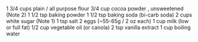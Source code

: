 1 3/4 cups plain / all purpose flour
3/4 cup cocoa powder , unsweetened (Note 2)
1 1/2 tsp baking powder
1 1/2 tsp baking soda (bi-carb soda)
2 cups white sugar (Note 1)
1 tsp salt
2 eggs (~55-65g / 2 oz each)
1 cup milk (low or full fat)
1/2 cup vegetable oil (or canola)
2 tsp vanilla extract
1 cup boiling water